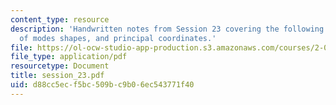 ```yaml
---
content_type: resource
description: 'Handwritten notes from Session 23 covering the following topic: Orthogonality
  of modes shapes, and principal coordinates.'
file: https://ol-ocw-studio-app-production.s3.amazonaws.com/courses/2-032-dynamics-fall-2004/d88cc5ecf5bc509bc9b06ec543771f40_session_23.pdf
file_type: application/pdf
resourcetype: Document
title: session_23.pdf
uid: d88cc5ec-f5bc-509b-c9b0-6ec543771f40
---
```

